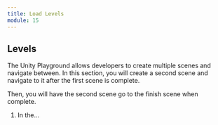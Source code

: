 ```yaml
---
title: Load Levels
module: 15
---
```



## Levels  

The Unity Playground allows developers to create multiple scenes and navigate between. In this section, you will create a second scene and navigate to it after the first scene is complete.  

Then, you will have the second scene go to the finish scene when complete.

1. In the...